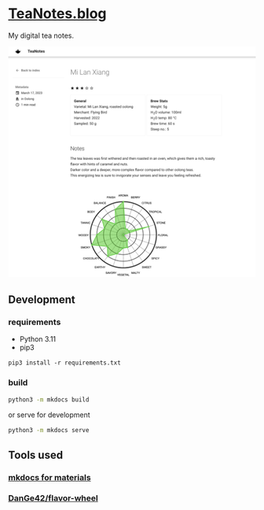 <!-- toc -->

# [TeaNotes.blog](http://teanotes.blog/blog/)
My digital tea notes.  

![.github/teanotes_shot.png](.github/teanotes_shot.png)

## Development
 
### requirements
* Python 3.11
* pip3
```
pip3 install -r requirements.txt
```
### build
```sh
python3 -m mkdocs build
```
or serve for development
```sh
python3 -m mkdocs serve
```

## Tools used

### [mkdocs for materials](https://squidfunk.github.io/mkdocs-material/)

### [DanGe42/flavor-wheel](https://github.com/DanGe42/flavor-wheel)
